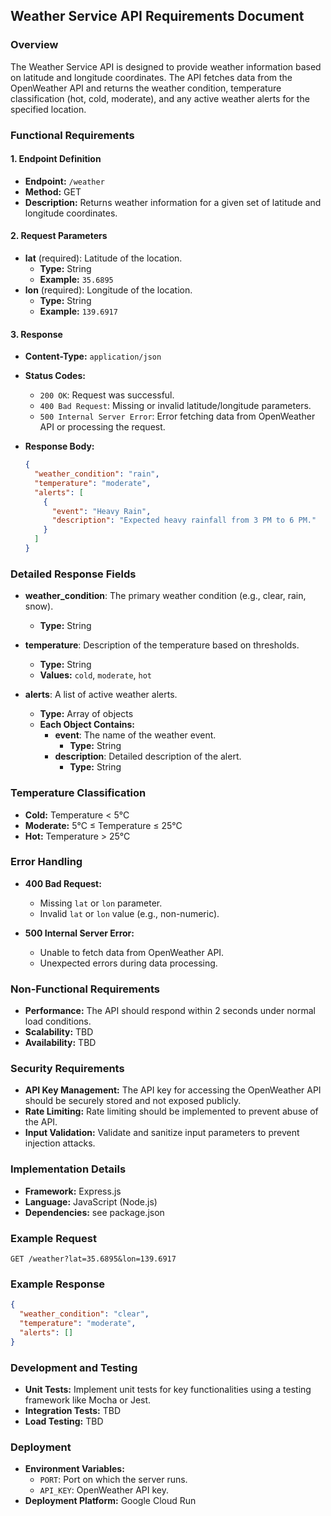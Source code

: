 ## Weather Service API Requirements Document

### Overview

The Weather Service API is designed to provide weather information based on latitude and longitude coordinates. The API fetches data from the OpenWeather API and returns the weather condition, temperature classification (hot, cold, moderate), and any active weather alerts for the specified location.

### Functional Requirements

#### 1. Endpoint Definition

- **Endpoint:** `/weather`
- **Method:** GET
- **Description:** Returns weather information for a given set of latitude and longitude coordinates.

#### 2. Request Parameters

- **lat** (required): Latitude of the location.
  - **Type:** String
  - **Example:** `35.6895`
- **lon** (required): Longitude of the location.
  - **Type:** String
  - **Example:** `139.6917`

#### 3. Response

- **Content-Type:** `application/json`
- **Status Codes:**
  - `200 OK`: Request was successful.
  - `400 Bad Request`: Missing or invalid latitude/longitude parameters.
  - `500 Internal Server Error`: Error fetching data from OpenWeather API or processing the request.

- **Response Body:**
  ```json
  {
    "weather_condition": "rain",
    "temperature": "moderate",
    "alerts": [
      {
        "event": "Heavy Rain",
        "description": "Expected heavy rainfall from 3 PM to 6 PM."
      }
    ]
  }
  ```

### Detailed Response Fields

- **weather_condition**: The primary weather condition (e.g., clear, rain, snow).
  - **Type:** String

- **temperature**: Description of the temperature based on thresholds.
  - **Type:** String
  - **Values:** `cold`, `moderate`, `hot`

- **alerts**: A list of active weather alerts.
  - **Type:** Array of objects
  - **Each Object Contains:**
    - **event**: The name of the weather event.
      - **Type:** String
    - **description**: Detailed description of the alert.
      - **Type:** String

### Temperature Classification

- **Cold:** Temperature < 5°C
- **Moderate:** 5°C ≤ Temperature ≤ 25°C
- **Hot:** Temperature > 25°C

### Error Handling

- **400 Bad Request:**
  - Missing `lat` or `lon` parameter.
  - Invalid `lat` or `lon` value (e.g., non-numeric).

- **500 Internal Server Error:**
  - Unable to fetch data from OpenWeather API.
  - Unexpected errors during data processing.

### Non-Functional Requirements

- **Performance:** The API should respond within 2 seconds under normal load conditions.
- **Scalability:** TBD
- **Availability:** TBD

### Security Requirements

- **API Key Management:** The API key for accessing the OpenWeather API should be securely stored and not exposed publicly.
- **Rate Limiting:** Rate limiting should be implemented to prevent abuse of the API.
- **Input Validation:** Validate and sanitize input parameters to prevent injection attacks.

### Implementation Details

- **Framework:** Express.js
- **Language:** JavaScript (Node.js)
- **Dependencies:** see package.json

### Example Request

```
GET /weather?lat=35.6895&lon=139.6917
```

### Example Response

```json
{
  "weather_condition": "clear",
  "temperature": "moderate",
  "alerts": []
}
```

### Development and Testing

- **Unit Tests:** Implement unit tests for key functionalities using a testing framework like Mocha or Jest.
- **Integration Tests:** TBD
- **Load Testing:** TBD

### Deployment

- **Environment Variables:**
  - `PORT`: Port on which the server runs.
  - `API_KEY`: OpenWeather API key.
- **Deployment Platform:** Google Cloud Run